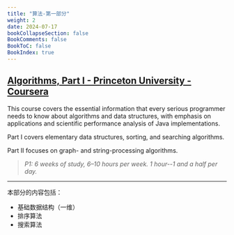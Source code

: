```yaml
---
title: "算法-第一部分"
weight: 2
date: 2024-07-17
bookCollapseSection: false
BookComments: false
BookToC: false
BookIndex: true
---
```


## [Algorithms, Part I - Princeton University - Coursera](https://www.coursera.org/learn/algorithms-part1/home/info)

This course covers the essential information that every serious programmer needs to know about algorithms and data structures, with emphasis on applications and scientific performance analysis of Java implementations.

Part I covers elementary data structures, sorting, and searching algorithms.

Part II focuses on graph- and string-processing algorithms.

> *P1: 6 weeks of study, 6–10 hours per week. 1 hour--1 and  a half per day.*

---

本部分的内容包括：

- 基础数据结构（一维）
- 排序算法
- 搜索算法

